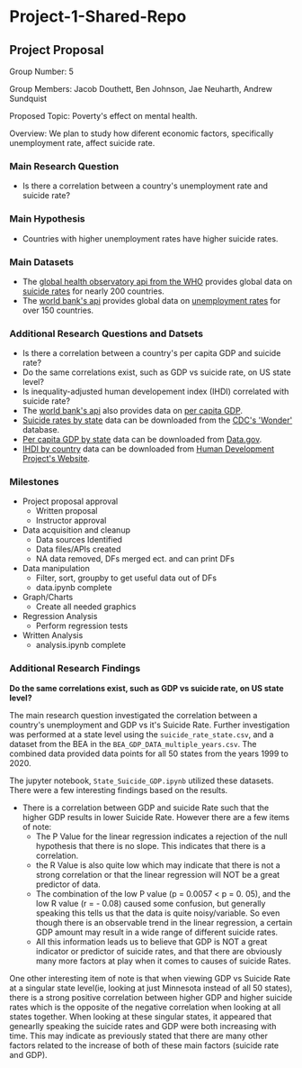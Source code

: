 # Project-1-Shared-Repo
 
## Project Proposal
Group Number: 5

Group Members: Jacob Douthett, Ben Johnson, Jae Neuharth, Andrew Sundquist

Proposed Topic: Poverty's effect on mental health.

Overview: We plan to study how diferent economic factors, specifically unemployment rate, affect suicide rate.
### Main Research Question
- Is there a correlation between a country's unemployment rate and suicide rate?
### Main Hypothesis
- Countries with higher unemployment rates have higher suicide rates.
### Main Datasets
- The [global health observatory api from the WHO](https://www.who.int/data/gho/info/gho-odata-api) provides global data on [suicide rates](https://ghoapi.azureedge.net/api/MH_12) for nearly 200 countries.
- The [world bank's api](https://datahelpdesk.worldbank.org/knowledgebase/articles/889392-about-the-indicators-api-documentation) provides global data on [unemployment rates](https://api.worldbank.org/v2/country/indicator/JI.UEM.1564.ZS?format=json) for over 150 countries.
### Additional Research Questions and Datsets
- Is there a correlation between a country's per capita GDP and suicide rate?
- Do the same correlations exist, such as GDP vs suicide rate, on US state level?
- Is inequality-adjusted human developement index (IHDI) correlated with suicide rate?
- The [world bank's api](https://datahelpdesk.worldbank.org/knowledgebase/articles/889392-about-the-indicators-api-documentation) also provides data on [per capita GDP](https://api.worldbank.org/v2/country/indicator/NY.GDP.PCAP.CD?format=json).
- [Suicide rates by state](Test/suicide_rate_state.csv) data can be downloaded from the [CDC's 'Wonder'](https://wonder.cdc.gov/) database. 
- [Per capita GDP by state](Test/states_2018_gdp.csv) data can be downloaded from [Data.gov](https://data.gov/).
- [IHDI by country](Test/IHDI_time_series.csv) data can be downloaded from [Human Development Project's Website](https://hdr.undp.org/data-center/documentation-and-downloads).
### Milestones
- Project proposal approval
    - Written proposal
    - Instructor approval
- Data acquisition and cleanup
    - Data sources Identified
    - Data files/APIs created
    - NA data removed, DFs merged ect. and can print DFs
- Data manipulation
    - Filter, sort, groupby to get useful data out of DFs
    - data.ipynb complete
- Graph/Charts
    - Create all needed graphics
- Regression Analysis
    - Perform regression tests
- Written Analysis
    - analysis.ipynb complete


### Additional Research Findings
**Do the same correlations exist, such as GDP vs suicide rate, on US state level?**

The main research question investigated the correlation between a country's unemployment and GDP vs it's Suicide Rate. Further investigation was performed at a state level using the `suicide_rate_state.csv`, and a dataset from the BEA in the `BEA_GDP_DATA_multiple_years.csv`. The combined data provided data points for all 50 states from the years 1999 to 2020.

The jupyter notebook, `State_Suicide_GDP.ipynb` utilized these datasets. There were a few interesting findings based on the results. 
+ There is a correlation between GDP and suicide Rate such that the higher GDP results in lower Suicide Rate. However there are a few items of note:
    - The P Value for the linear regression indicates a rejection of the null hypothesis that there is no slope. This indicates that there is a correlation.
    - the R Value is also quite low which may indicate that there is not a strong correlation or that the linear regression will NOT be a great predictor of data.
    - The combination of the low P value (p = 0.0057 < p = 0. 05), and the low R value (r = - 0.08) caused some confusion, but generally speaking this tells us that the data is quite noisy/variable. So even though there is an observable trend in the linear regression, a certain GDP amount may result in a wide range of different suicide rates.
    - All this information leads us to believe that GDP is NOT a great indicator or predictor of suicide rates, and that there are obviously many more factors at play when it comes to causes of suicide Rates.

One other interesting item of note is that when viewing GDP vs Suicide Rate at a singular state level(ie, looking at just Minnesota instead of all 50 states), there is a strong positive correlation between higher GDP and higher suicide rates which is the opposite of the negative correlation when looking at all states together. When looking at these singular states, it appeared that genearlly speaking the suicide rates and GDP were both increasing with time. This may indicate as previously stated that there are many other factors related to the increase of both of these main factors (suicide rate and GDP).